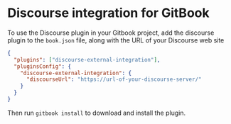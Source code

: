 # Discourse integration for GitBook

To use the Discourse plugin in your Gitbook project, add the discourse plugin
to the `book.json` file, along with the URL of your Discourse web site

```json
{
  "plugins": ["discourse-external-integration"],
  "pluginsConfig": {
    "discourse-external-integration": {
      "discourseUrl": "https://url-of-your-discourse-server/"
    }
  }
}
```

Then run `gitbook install` to download and install the plugin.
